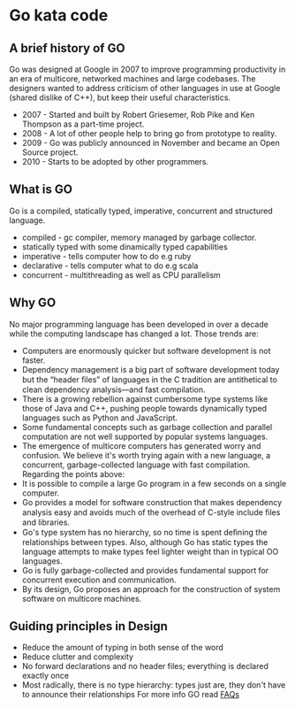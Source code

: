 # Go kata code

## A brief history of GO
Go was designed at Google in 2007 to improve programming productivity in an era of multicore, networked machines and large codebases.
The designers wanted to address criticism of other languages in use at Google (shared dislike of C++), but keep their useful characteristics.
* 2007 - Started and built by Robert Griesemer, Rob Pike and Ken Thompson as a part-time project.
* 2008 - A lot of other people help to bring go from prototype to reality.
* 2009 - Go was publicly announced in November and became an Open Source project.
* 2010 - Starts to be adopted by other programmers.

## What is GO
Go is a compiled, statically typed, imperative, concurrent and structured language.
* compiled - gc compiler, memory managed by garbage collector.
* statically typed with some dinamically typed capabilities
* imperative - tells computer how to do e.g ruby
* declarative - tells computer what to do e.g scala
* concurrent - multithreading as well as CPU parallelism 

## Why GO
No major programming language has been developed in over a decade while the computing landscape has changed a lot.
Those trends are:
* Computers are enormously quicker but software development is not faster.
* Dependency management is a big part of software development today but the “header ﬁles” of languages in the C tradition are antithetical to clean dependency analysis—and fast compilation.
* There is a growing rebellion against cumbersome type systems like those of Java and C++, pushing people towards dynamically typed languages such as Python and JavaScript.
* Some fundamental concepts such as garbage collection and parallel computation are not well supported by popular systems languages.
* The emergence of multicore computers has generated worry and confusion.
 We believe it's worth trying again with a new language, a concurrent, garbage-collected language with fast compilation. Regarding the points above:
 * It is possible to compile a large Go program in a few seconds on a single computer.
 * Go provides a model for software construction that makes dependency analysis easy and avoids much of the overhead of C-style include ﬁles and libraries.
 * Go's type system has no hierarchy, so no time is spent deﬁning the relationships between types. Also, although Go has static types the language attempts to make types feel lighter weight than in typical OO languages.
 * Go is fully garbage-collected and provides fundamental support for concurrent execution and communication.
 * By its design, Go proposes an approach for the construction of system software on multicore machines.

## Guiding principles in Design
* Reduce the amount of typing in both sense of the word 
* Reduce clutter and complexity 
* No forward declarations and no header files; everything is declared exactly once 
* Most radically, there is no type hierarchy: types just are, they don't have to announce their relationships 
For more info GO read [FAQs](https://golang.org/doc/faq)

